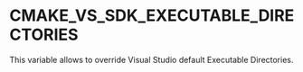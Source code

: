   

# CMAKE_VS_SDK_EXECUTABLE_DIRECTORIES  
This variable allows to override Visual Studio default Executable Directories.  

